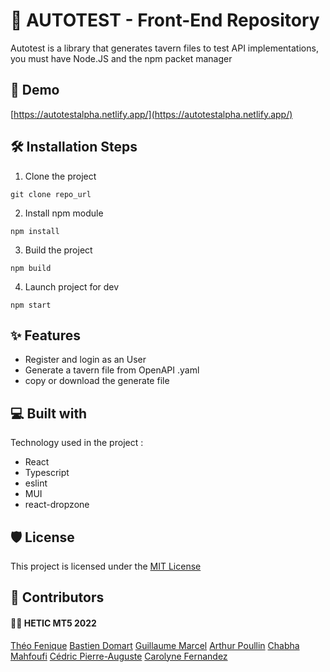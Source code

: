 # 🧪 AUTOTEST - Front-End Repository

Autotest is a library that generates tavern files to test API implementations, you must have Node.JS and the npm packet manager

## 🚀 Demo
[https://autotestalpha.netlify.app/](https://autotestalpha.netlify.app/)

## 🛠️ Installation Steps


1. Clone the project
```
git clone repo_url
```

2. Install npm module
```
npm install
```

3. Build the project
```
npm build
```

4. Launch project for dev 
```
npm start
```


## ✨ Features
- Register and login as an User
- Generate a tavern file from OpenAPI .yaml
- copy or download the generate file

## 💻 Built with

Technology used in the project :
- React 
- Typescript
- eslint
- MUI
- react-dropzone

## 🛡️ License
This project is licensed under the [MIT License](/LICENSE)

## 👥 Contributors

#### 👨‍🎓 HETIC MT5 2022
[Théo Fenique](https://www.linkedin.com/in/theo-fenique/)
[Bastien Domart](https://www.linkedin.com/in/bastien-domart-898a7718a/)
[Guillaume Marcel](https://www.linkedin.com/in/marcelguillaume/)
[Arthur Poullin](https://www.linkedin.com/in/arthur-p-645905150/)
[Chabha Mahfoufi](https://www.linkedin.com/in/chabha-mahfoufi/)
[Cédric Pierre-Auguste](https://www.linkedin.com/in/c%C3%A9dric-pierre-auguste-9a97a3175/)
[Carolyne Fernandez](https://www.linkedin.com/in/carolyne-nicolle-fernandez-prada-lazo-84a048113/)
